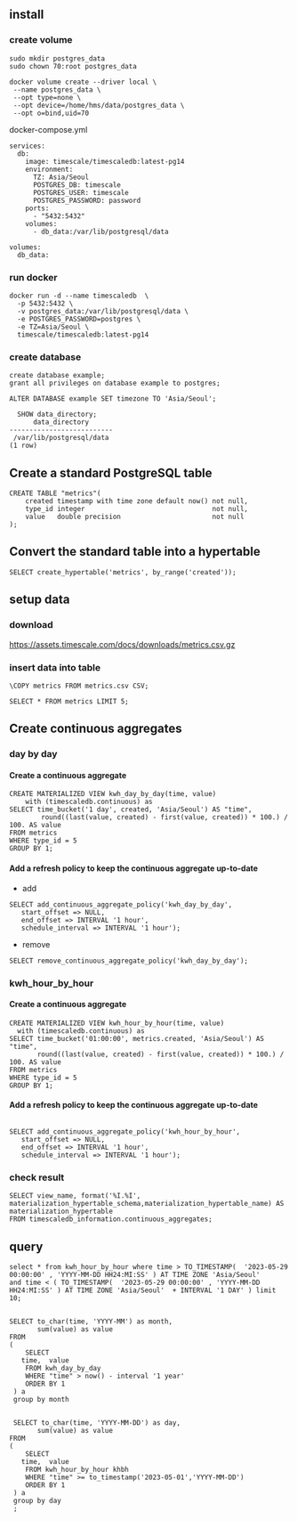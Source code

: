 ## install
### create volume

```
sudo mkdir postgres_data
sudo chown 70:root postgres_data
```


```
docker volume create --driver local \
 --name postgres_data \
 --opt type=none \
 --opt device=/home/hms/data/postgres_data \
 --opt o=bind,uid=70
```

docker-compose.yml
```
services:
  db:
    image: timescale/timescaledb:latest-pg14
    environment:
      TZ: Asia/Seoul
      POSTGRES_DB: timescale
      POSTGRES_USER: timescale
      POSTGRES_PASSWORD: password
    ports:
      - "5432:5432"
    volumes:
      - db_data:/var/lib/postgresql/data

volumes:
  db_data:
```


### run docker
```
docker run -d --name timescaledb  \
  -p 5432:5432 \
  -v postgres_data:/var/lib/postgresql/data \
  -e POSTGRES_PASSWORD=postgres \
  -e TZ=Asia/Seoul \
  timescale/timescaledb:latest-pg14

```

### create database
```
create database example;
grant all privileges on database example to postgres;

```
```
ALTER DATABASE example SET timezone TO 'Asia/Seoul';
```

```
  SHOW data_directory;
      data_directory      
--------------------------
 /var/lib/postgresql/data
(1 row)

```

## Create a standard PostgreSQL table 
```
CREATE TABLE "metrics"(
    created timestamp with time zone default now() not null,
    type_id integer                                not null,
    value   double precision                       not null
);

```

## Convert the standard table into a hypertable 

```
SELECT create_hypertable('metrics', by_range('created'));
```

## setup data
### download
https://assets.timescale.com/docs/downloads/metrics.csv.gz

### insert data into table
```
\COPY metrics FROM metrics.csv CSV;
```

```
SELECT * FROM metrics LIMIT 5;
```

## Create continuous aggregates
### day by day
#### Create a continuous aggregate 
```
CREATE MATERIALIZED VIEW kwh_day_by_day(time, value)
    with (timescaledb.continuous) as
SELECT time_bucket('1 day', created, 'Asia/Seoul') AS "time",
        round((last(value, created) - first(value, created)) * 100.) / 100. AS value
FROM metrics
WHERE type_id = 5
GROUP BY 1;
```

#### Add a refresh policy to keep the continuous aggregate up-to-date
* add 

```
SELECT add_continuous_aggregate_policy('kwh_day_by_day',
   start_offset => NULL,
   end_offset => INTERVAL '1 hour',
   schedule_interval => INTERVAL '1 hour');
```

* remove
  
``
SELECT remove_continuous_aggregate_policy('kwh_day_by_day');
``

### kwh_hour_by_hour
#### Create a continuous aggregate 
```
CREATE MATERIALIZED VIEW kwh_hour_by_hour(time, value)
  with (timescaledb.continuous) as
SELECT time_bucket('01:00:00', metrics.created, 'Asia/Seoul') AS "time",
       round((last(value, created) - first(value, created)) * 100.) / 100. AS value
FROM metrics
WHERE type_id = 5
GROUP BY 1;
```
#### Add a refresh policy to keep the continuous aggregate up-to-date
```

SELECT add_continuous_aggregate_policy('kwh_hour_by_hour',
   start_offset => NULL,
   end_offset => INTERVAL '1 hour',
   schedule_interval => INTERVAL '1 hour');
```

### check result
```
SELECT view_name, format('%I.%I', materialization_hypertable_schema,materialization_hypertable_name) AS materialization_hypertable
FROM timescaledb_information.continuous_aggregates;

```

## query
```
select * from kwh_hour_by_hour where time > TO_TIMESTAMP(  '2023-05-29 00:00:00' , 'YYYY-MM-DD HH24:MI:SS' ) AT TIME ZONE 'Asia/Seoul' 
and time < ( TO_TIMESTAMP(  '2023-05-29 00:00:00' , 'YYYY-MM-DD HH24:MI:SS' ) AT TIME ZONE 'Asia/Seoul'  + INTERVAL '1 DAY' ) limit 10;


```


```
SELECT to_char(time, 'YYYY-MM') as month,
       sum(value) as value
FROM 
(
	SELECT
   time,  value
 	FROM kwh_day_by_day
 	WHERE "time" > now() - interval '1 year'
 	ORDER BY 1
 ) a
 group by month
 
```

```
 SELECT to_char(time, 'YYYY-MM-DD') as day,
       sum(value) as value
FROM 
(
	SELECT
   time,  value
 	FROM kwh_hour_by_hour khbh
 	WHERE "time" >= to_timestamp('2023-05-01','YYYY-MM-DD')  
 	ORDER BY 1
 ) a
 group by day
 ;
```
